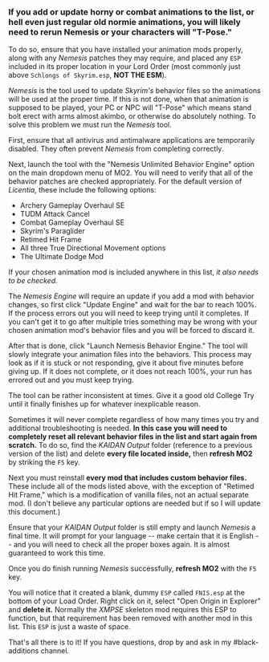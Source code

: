 ### If you add or update horny or combat animations to the list, or hell even just regular old normie animations, you will likely need to rerun Nemesis or your characters will "T-Pose."

To do so, ensure that you have installed your animation mods properly, along with any _Nemesis_ patches they may require, and placed any `ESP` included in its proper location in your Lord Order (most commonly just above `Schlongs of Skyrim.esp`, **NOT THE ESM**).

_Nemesis_ is the tool used to update _Skyrim's_ behavior files so the animations will be used at the proper time. If this is not done, when that animation is supposed to be played, your PC or NPC will "T-Pose" which means stand bolt erect with arms almost akimbo, or otherwise do absolutely nothing. To solve this problem we must run the _Nemesis_ tool.

First, ensure that all antivirus and antimalware applications are temporarily disabled. They often prevent _Nemesis_ from completing correctly.

Next, launch the tool with the "Nemesis Unlimited Behavior Engine" option on the main dropdown menu of MO2. You will need to verify that all of the behavior patches are checked appropriately. For the default version of _Licentia_, these include the following options:

- Archery Gameplay Overhaul SE
- TUDM Attack Cancel
- Combat Gameplay Overhaul SE
- Skyrim's Paraglider
- Retimed Hit Frame
- All three True Directional Movement options
- The Ultimate Dodge Mod

If your chosen animation mod is included anywhere in this list, _it also needs to be checked._

The _Nemesis Engine_ will require an update if you add a mod with behavior changes, so first click "Update Engine" and wait for the bar to reach 100%. If the process errors out you will need to keep trying until it completes. If you can't get it to go after multiple tries something may be wrong with your chosen animation mod's behavior files and you will be forced to discard it.

After that is done, click "Launch Nemesis Behavior Engine." The tool will slowly integrate your animation files into the behaviors. This process may look as if it is stuck or not responding, give it about five minutes before giving up. If it does not complete, or it does not reach 100%, your run has errored out and you must keep trying.

The tool can be rather inconsistent at times. Give it a good old College Try until it finally finishes up for whatever inexplicable reason. 

Sometimes it will never complete regardless of how many times you try and additional troubleshooting is needed. **In this case you will need to completely reset all relevant behavior files in the list and start again from scratch.** To do so, find the _KAIDAN Output_ folder (reference to a previous version of the list) and delete **every file located inside,** then **refresh MO2** by striking the `F5` key.

Next you must reinstall **every mod that includes custom behavior files.** These include all of the mods listed above, with the exception of "Retimed Hit Frame," which is a modification of vanilla files, not an actual separate mod. (I don't believe any particular options are needed but if so I will update this document.)

Ensure that your _KAIDAN Output_ folder is still empty and launch _Nemesis_ a final time. It will prompt for your language -- make certain that it is English -- and you will need to check all the proper boxes again. It is almost guaranteed to work this time.

Once you do finish running _Nemesis_ successfully, **refresh MO2** with the `F5` key.

You will notice that it created a blank, dummy `ESP` called `FNIS.esp` at the bottom of your Load Order. Right click on it, select "Open Origin in Explorer" and **delete it.** Normally the _XMPSE_ skeleton mod requires this ESP to function, but that requirement has been removed with another mod in this list. This `ESP` is just a waste of space.

That's all there is to it! If you have questions, drop by and ask in my #black-additions channel.
